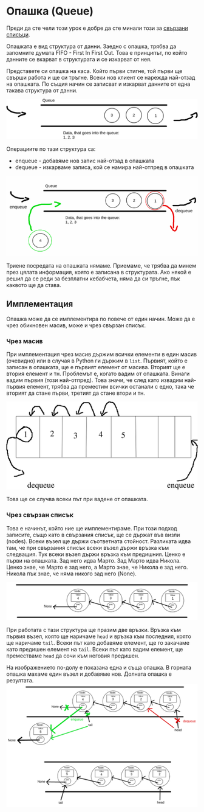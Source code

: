 # Опашка (Queue)
Преди да сте чели този урок е добре да сте минали този за [свързани списъци](https://github.com/bkolarov/elsys_python_course_9a_2016/blob/master/term2/linked_list/linked_list.md).

Опашката е вид структура от данни. Заедно с опашка, трябва да запомните думата FIFO - First In First Out. Това е принципът, по който данните се вкарват в структурата и се изкарват от нея. 

Представете си опашка на каса. Който първи стигне, той първи ще свърши работа и ще си тръгне. Всеки нов клиент се нарежда най-отзад на опашката. По същия начин се записват и изкарват данните от една такава структура от данни. 

<img src="./resources/queue.png">

Операциите по тази структура са:
* enqueue - добавяме нов запис най-отзад в опашката
* dequeue - изкарваме записа, кой се намира най-отпред в опашката

<img src="./resources/enqueue_dequeue.png">

Триене посредата на опашката нямаме. Приемаме, че трябва да минем през цялата информация, която е записана в структурата. Ако някой е решил да се реди за безплатни кебабчета, няма да си тръгне, пък каквото ще да става.

## Имплементация
Опашка може да се имплементира по повече от един начин. Може да е чрез обикновен масив, може и чрез свързан списък. 

### Чрез масив
При имплементация чрез масив държим всички елементи в един масив (очевидно) или в случая в Python ги държим в `list`. Първият, който е записан в опашката, ще е първият елемент от масива. Вторият ще е втория елемент и тн. Проблемът е, когато вадим от опашката. Винаги вадим първия (този най-отпред). Това значи, че след като извадим най-първия елемент, трябва да преместим всички останали с едно, така че вторият да стане първи, третият да стане втори и тн.

<img src="./resources/queue_array.png">

Това ще се случва всеки път при вадене от опашката.

### Чрез свързан списък
Това е начинът, който ние ще имплементираме. При този подход записите, също като в свързания списък, ще се държат във визли (nodes). Всеки възел ще държи съответната стойност. Разликата идва там, че при свързания списък всеки възел държи връзка към следващия. Тук всеки възел държи връзка към предишния. Ценко е първи на опашката. Зад него идва Марто. Зад Марто идва Никола. Ценко знае, че Марто е зад него, а Марто знае, че Никола е зад него. Никола пък знае, че няма никого зад него (None).

<img src="./resources/linked_queue.png">

При работата с тази структура ще празим две връзки. Връзка към първия възел, която ще наричаме `head` и връзка към последния, която ще наричаме `tail`. Всеки път като добавяме елемент, ще го закачаме като предишен елемент на `tail`. Всеки път като вадим елемент, ще преместваме `head` да сочи към неговия предишен.

На изображението по-долу е показана една и съща опашка. В горната опашка махаме един възел и добавяме нов. Долната опашка е резултата.
<img src="./resources/queue_operations.png">
